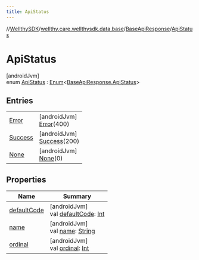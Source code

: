```yaml
---
title: ApiStatus
---
```

//[WellthySDK](../../../../index.html)/[wellthy.care.wellthysdk.data.base](../../index.html)/[BaseApiResponse](../index.html)/[ApiStatus](index.html)



# ApiStatus



[androidJvm]\
enum [ApiStatus](index.html) : [Enum](https://kotlinlang.org/api/latest/jvm/stdlib/kotlin/-enum/index.html)&lt;[BaseApiResponse.ApiStatus](index.html)&gt;



## Entries


| | |
|---|---|
| [Error](-error/index.html) | [androidJvm]<br>[Error](-error/index.html)(400) |
| [Success](-success/index.html) | [androidJvm]<br>[Success](-success/index.html)(200) |
| [None](-none/index.html) | [androidJvm]<br>[None](-none/index.html)(0) |


## Properties


| Name | Summary |
|---|---|
| [defaultCode](default-code.html) | [androidJvm]<br>val [defaultCode](default-code.html): [Int](https://kotlinlang.org/api/latest/jvm/stdlib/kotlin/-int/index.html) |
| [name](../../../wellthy.care.wellthysdk.utils/-google-fit-syncing-manager/-syncing-data-type/-s-t-e-p-s/index.html#-372974862%2FProperties%2F-1123460525) | [androidJvm]<br>val [name](../../../wellthy.care.wellthysdk.utils/-google-fit-syncing-manager/-syncing-data-type/-s-t-e-p-s/index.html#-372974862%2FProperties%2F-1123460525): [String](https://kotlinlang.org/api/latest/jvm/stdlib/kotlin/-string/index.html) |
| [ordinal](../../../wellthy.care.wellthysdk.utils/-google-fit-syncing-manager/-syncing-data-type/-s-t-e-p-s/index.html#-739389684%2FProperties%2F-1123460525) | [androidJvm]<br>val [ordinal](../../../wellthy.care.wellthysdk.utils/-google-fit-syncing-manager/-syncing-data-type/-s-t-e-p-s/index.html#-739389684%2FProperties%2F-1123460525): [Int](https://kotlinlang.org/api/latest/jvm/stdlib/kotlin/-int/index.html) |


